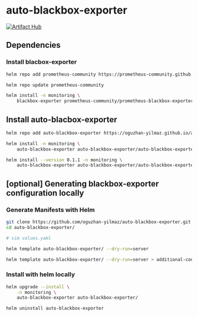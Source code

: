 # auto-blackbox-exporter

[![Artifact Hub](https://img.shields.io/endpoint?url=https://artifacthub.io/badge/repository/auto-blackbox-exporter)](https://artifacthub.io/packages/helm/auto-blackbox-exporter/auto-blackbox-exporter)

<!-- 

- https://promlabs.com/blog/2024/02/06/monitoring-tls-endpoint-certificate-expiration-with-prometheus/
- https://www.infracloud.io/blogs/monitoring-endpoints-kubernetes-blackbox-exporter/

- https://github.com/prometheus-operator/prometheus-operator/blob/main/Documentation/additional-scrape-config.md !!!!! -->


<!-- additionalScrapeConfigsSecret
    - prometheus.prometheusSpec.additionalScrapeConfigsSecret -->


## Dependencies


### Install blacbox-exporter

```bash
helm repo add prometheus-community https://prometheus-community.github.io/helm-charts

helm repo update prometheus-community

helm install -n monitoring \
    blackbox-exporter prometheus-community/prometheus-blackbox-exporter 
```
## Install auto-blacbox-exporter

```bash
helm repo add auto-blackbox-exporter https://oguzhan-yilmaz.github.io/auto-blackbox-exporter/

helm install -n monitoring \
    auto-blackbox-exporter auto-blackbox-exporter/auto-blackbox-exporter

helm install --version 0.1.1 -n monitoring \
    auto-blackbox-exporter auto-blackbox-exporter/auto-blackbox-exporter
```


## [optional] Generating blackbox-exporter configuration locally


### Generate Manifests with Helm

```bash
git clone https://github.com/oguzhan-yilmaz/auto-blackbox-exporter.git
cd auto-blackbox-exporter/

# vim values.yaml

helm template auto-blackbox-exporter/ --dry-run=server

helm template auto-blackbox-exporter/ --dry-run=server > additional-config.yaml
```

### Install with helm locally

```bash
helm upgrade --install \
    -n monitoring \
    auto-blackbox-exporter auto-blackbox-exporter/
```


```bash
helm uninstall auto-blackbox-exporter
```


<!-- ---------

fetaures:
- auto find prometheus config for correct labels
- 
probe_ssl_earliest_cert_expiry

---------
 -->

